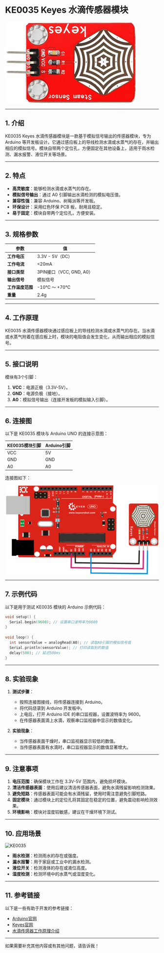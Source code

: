# KE0035 Keyes 水滴传感器模块

![image-20250312154826808](media/image-20250312154826808.png)

---

## **1. 介绍**

KE0035 Keyes 水滴传感器模块是一款基于模拟信号输出的传感器模块，专为 Arduino 等开发板设计。它通过感应板上的导线检测水滴或水蒸气的存在，并输出相应的模拟信号。模块自带两个定位孔，方便固定在其他设备上，适用于雨水检测、漏水报警、液位开关等场景。

---

## **2. 特点**

- **高灵敏度**：能够检测水滴或水蒸气的存在。
- **模拟信号输出**：通过 A0 引脚输出水滴检测的模拟电压值。
- **兼容性强**：兼容 Arduino、树莓派等开发板。
- **环保设计**：采用红色环保 PCB 板，耐用且稳定。
- **易于固定**：模块自带两个定位孔，方便安装。

---

## **3. 规格参数**

| 参数            | 值                     |
|-----------------|------------------------|
| **工作电压**    | 3.3V - 5V（DC）        |
| **工作电流**    | <20mA                  |
| **接口类型**    | 3PIN接口（VCC, GND, A0） |
| **输出信号**    | 模拟信号               |
| **工作温度范围**| -10℃ ～ +70℃          |
| **重量**        | 2.4g                   |

---

## **4. 工作原理**

KE0035 水滴传感器模块通过感应板上的导线检测水滴或水蒸气的存在。当水滴或水蒸气附着在感应板上时，模块的电阻值会发生变化，从而输出相应的模拟信号。

---

## **5. 接口说明**

模块有3个引脚：
1. **VCC**：电源正极（3.3V-5V）。
2. **GND**：电源负极（接地）。
3. **A0**：模拟信号输出（连接开发板的模拟输入引脚）。

---

## **6. 连接图**

以下是 KE0035 模块与 Arduino UNO 的连接示意图：

| KE0035模块引脚 | Arduino引脚 |
|----------------|-------------|
| VCC            | 5V          |
| GND            | GND         |
| A0             | A0          |

连接图如下：

![image-20250312154843207](media/image-20250312154843207.png)

---

## **7. 示例代码**

以下是用于测试 KE0035 模块的 Arduino 示例代码：

```cpp
void setup() {
  Serial.begin(9600); // 设置串口波特率为9600
}

void loop() {
  int sensorValue = analogRead(A0); // 读取A0引脚的模拟信号值
  Serial.println(sensorValue); // 打印读取到的数值
  delay(500); // 延迟500ms
}
```

---

## **8. 实验现象**

1. **测试步骤**：
   - 按照连接图接线，将传感器连接到 Arduino。
   - 将代码烧录到 Arduino 开发板中。
   - 上电后，打开 Arduino IDE 的串口监视器，设置波特率为 9600。
   - 在传感器表面滴上水滴，观察串口监视器中显示的数值变化。

2. **实验现象**：
   - 当传感器表面干燥时，串口监视器显示较低的数值。
   - 当传感器表面有水滴时，串口监视器显示的数值显著增大。

---

## **9. 注意事项**

1. **电压范围**：确保模块工作在 3.3V-5V 范围内，避免损坏模块。
2. **清洁传感器表面**：使用后建议清洁传感器表面，避免水滴残留影响检测效果。
3. **避免短路**：传感器表面可能会有水滴残留，使用时需注意避免引脚短路。
4. **固定模块**：通过模块上的定位孔将其固定在稳定的位置，避免震动影响检测效果。
5. **环境影响**：模块对湿度较敏感，建议在干燥环境下测试。

---

## **10. 应用场景**

![KE0035](media/KE0035.gif)

- **雨水检测**：检测雨水的存在或强度。
- **漏水报警**：用于家庭或工业中的漏水检测。
- **液位开关**：检测液体的存在或液位高度。
- **湿度检测**：检测环境中的水蒸气或湿度变化。

---

## **11. 参考链接**

以下是一些有助于开发的参考链接：
- [Arduino官网](https://www.arduino.cc/)
- [Keyes官网](http://www.keyes-robot.com/)
- [水滴传感器工作原理介绍](https://wenku.baidu.com/view/380f6381ecf9aef8941ea76e58fafab069dc44ee.html)

---

如果需要补充其他内容或有其他问题，请告诉我！



